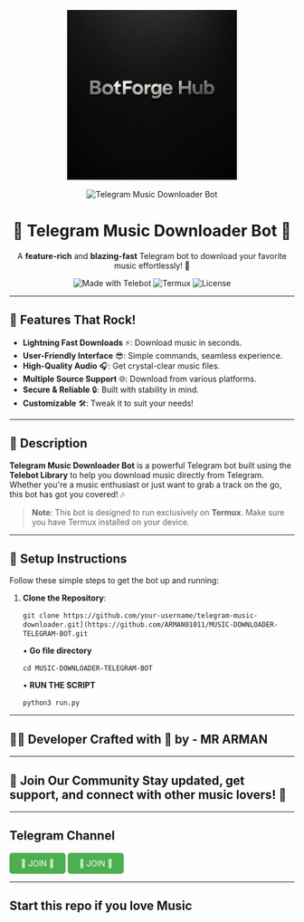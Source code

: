 <p align="center">
  <img src="./BotForgeHub.jpg" alt="Telegram Music Downloader Bot Image" width="300">
</p>

<p align="center">
  <img src="https://img.shields.io/badge/TELEGRAM-MUSIC_DOWNLOADER-1DA1F2?style=for-the-badge&logo=telegram" alt="Telegram Music Downloader Bot">
</p>

<h1 align="center">🎵 Telegram Music Downloader Bot 🎉</h1>
<p align="center">
  A <b>feature-rich</b> and <b>blazing-fast</b> Telegram bot to download your favorite music effortlessly! 🚀
</p>

<p align="center">
  <img src="https://img.shields.io/badge/Made_with-Telebot_Library-00C4B4?style=flat-square" alt="Made with Telebot">
  <img src="https://img.shields.io/badge/Platform-Termux-FF5733?style=flat-square" alt="Termux">
  <img src="https://img.shields.io/badge/License-MIT-blue?style=flat-square" alt="License">
</p>

---

## 🎉 Features That Rock!
- **Lightning Fast Downloads** ⚡: Download music in seconds.
- **User-Friendly Interface** 😎: Simple commands, seamless experience.
- **High-Quality Audio** 🎧: Get crystal-clear music files.
- **Multiple Source Support** 🌐: Download from various platforms.
- **Secure & Reliable** 🔒: Built with stability in mind.
- **Customizable** 🛠️: Tweak it to suit your needs!

---

## 📖 Description
**Telegram Music Downloader Bot** is a powerful Telegram bot built using the **Telebot Library** to help you download music directly from Telegram. Whether you're a music enthusiast or just want to grab a track on the go, this bot has got you covered! 🎶

> **Note**: This bot is designed to run exclusively on **Termux**. Make sure you have Termux installed on your device.

---

## 🚀 Setup Instructions
Follow these simple steps to get the bot up and running:

1. **Clone the Repository**:
   ```shell
   git clone https://github.com/your-username/telegram-music-downloader.git](https://github.com/ARMAN01011/MUSIC-DOWNLOADER-TELEGRAM-BOT.git
   ```
   • **Go file directory**
   ```shell
   cd MUSIC-DOWNLOADER-TELEGRAM-BOT
   ```

   • **RUN THE SCRIPT**
   ```shell
   python3 run.py
   ```

---

## 👨‍💻 Developer Crafted with 💖 by - **MR ARMAN**

---
## 📢 Join Our Community Stay updated, get support, and connect with other music lovers! 🎉

---

## Telegram Channel
<a href="https://t.me/TEAM_X_OG" style="display: inline-block; padding: 10px 20px; color: white; background-color: #4CAF50; text-align: center; text-decoration: none; border-radius: 5px;">🥀 JOIN 🥀</a>
<a href="https://t.me/+t4vVZmzQIkA0YmU1" style="display: inline-block; padding: 10px 20px; color: white; background-color: #4CAF50; text-align: center; text-decoration: none; border-radius: 5px;">🥀 JOIN 🥀</a>


--- 
## Start this repo if you love Music
